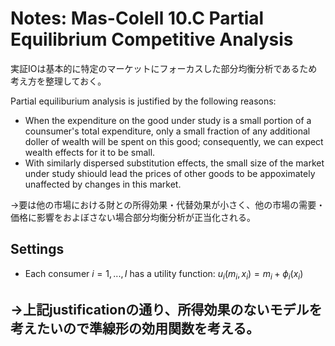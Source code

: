 # Notes: Mas-Colell 10.C Partial Equilibrium Competitive Analysis

実証IOは基本的に特定のマーケットにフォーカスした部分均衡分析であるため考え方を整理しておく。

Partial equiliburium analysis is justified by the following reasons:
- When the expenditure on the good under study is a small portion of a counsumer's total expenditure, only a small fraction of any additional doller of wealth will be spent on this good; consequently, we can expect wealth effects for it to be small.
- With similarly dispersed substitution effects, the small size of the market under study shiould lead the prices of other goods to be appoximately unaffected by changes in this market.

→要は他の市場における財との所得効果・代替効果が小さく、他の市場の需要・価格に影響をおよぼさない場合部分均衡分析が正当化される。

## Settings
- Each consumer $i = 1, ..., I$ has a utility function: $u_{i}(m_{i}, x_{i}) = m_{i} + \phi_{i}(x_{i})$

→上記justificationの通り、所得効果のないモデルを考えたいので準線形の効用関数を考える。
- 
